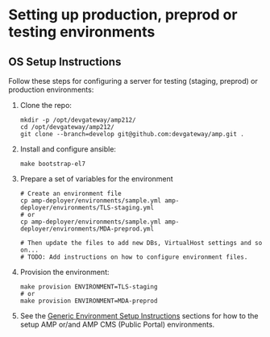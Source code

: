 
# Setting up production, preprod or testing environments

## OS Setup Instructions

Follow these steps for configuring a server for testing (staging, preprod) or production environments:

1.  Clone the repo:
    ```
    mkdir -p /opt/devgateway/amp212/
    cd /opt/devgateway/amp212/
    git clone --branch=develop git@github.com:devgateway/amp.git .
    ```

2.  Install and configure ansible:
    ```
    make bootstrap-el7
    ```

3.  Prepare a set of variables for the environment
    ```
    # Create an environment file
    cp amp-deployer/environments/sample.yml amp-deployer/environments/TLS-staging.yml
    # or
    cp amp-deployer/environments/sample.yml amp-deployer/environments/MDA-preprod.yml

    # Then update the files to add new DBs, VirtualHost settings and so on...
    # TODO: Add instructions on how to configure environment files.
    ```

4.  Provision the environment:
    ```
    make provision ENVIRONMENT=TLS-staging
    # or
    make provision ENVIRONMENT=MDA-preprod
    ```

5.  See the [Generic Environment Setup Instructions](setup-generic.md) sections for how to the setup AMP or/and
    AMP CMS (Public Portal) environments.
